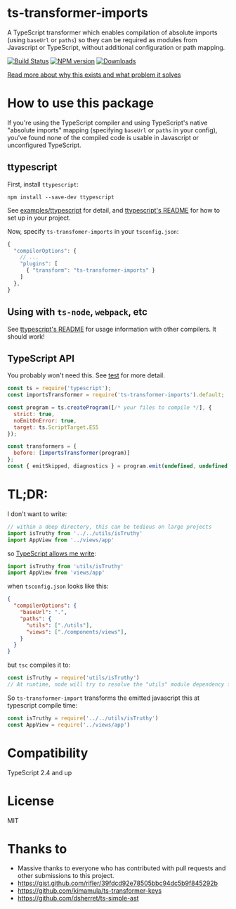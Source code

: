 # ts-transformer-imports

A TypeScript transformer which enables compilation of absolute imports (using `baseUrl` or `paths`) so they can be required as modules from Javascript or TypeScript, without additional configuration or path mapping.

[![Build Status][travis-image]][travis-url]
[![NPM version][npm-image]][npm-url]
[![Downloads](https://img.shields.io/npm/dm/ts-transformer-imports.svg)](https://www.npmjs.com/package/ts-transformer-imports)

<!--
## Why this exists / related issues

* https://github.com/Microsoft/TypeScript/issues/5039
* https://github.com/Microsoft/TypeScript/issues/15479
* https://github.com/Microsoft/TypeScript/issues/16088
* https://github.com/Microsoft/TypeScript/issues/10866
* https://github.com/Microsoft/TypeScript/issues/24599
* https://stackoverflow.com/questions/50019789/how-to-compile-typescript-modules-with-baseurl-paths-settings-in-tsconfig
-->

[Read more about why this exists and what problem it solves](https://medium.com/@grrowl/fixing-absolute-imports-in-typescript-797f405176eb)

# How to use this package

If you're using the TypeScript compiler and using TypeScript's native "absolute imports" mapping (specifying `baseUrl` or `paths` in your config), you've found none of the compiled code is usable in Javascript or unconfigured TypeScript.

## ttypescript

First, install `ttypescript`:

```
npm install --save-dev ttypescript
```

See [examples/ttypescript](examples/ttypescript) for detail, and [ttypescript's README](https://github.com/cevek/ttypescript/blob/master/README.md) for how to set up in your project.

Now, specify `ts-transfomer-imports` in your `tsconfig.json`:

```js
{
  "compilerOptions": {
    // ...
    "plugins": [
      { "transform": "ts-transformer-imports" }
    ]
  },
}
```

## Using with `ts-node`, `webpack`, etc

See [ttypescript's README](https://github.com/cevek/ttypescript/blob/master/README.md) for usage information with other compilers. It should work!

## TypeScript API

You probably won't need this. See [test](test) for more detail.

```js
const ts = require('typescript');
const importsTransformer = require('ts-transformer-imports').default;

const program = ts.createProgram([/* your files to compile */], {
  strict: true,
  noEmitOnError: true,
  target: ts.ScriptTarget.ES5
});

const transformers = {
  before: [importsTransformer(program)]
};
const { emitSkipped, diagnostics } = program.emit(undefined, undefined, undefined, false, transformers);
```

# TL;DR:

I don't want to write:

```js
// within a deep directory, this can be tedious on large projects
import isTruthy from '../../utils/isTruthy'
import AppView from '../views/app'
```

so [TypeScript allows me write](https://www.typescriptlang.org/docs/handbook/module-resolution.html#path-mapping):

```js
import isTruthy from 'utils/isTruthy'
import AppView from 'views/app'
```

when `tsconfig.json` looks like this:

```json
{
  "compilerOptions": {
    "baseUrl": ".",
    "paths": {
      "utils": ["./utils"],
      "views": ["./components/views"],
    }
  }
}
```


but `tsc` compiles it to:

```js
const isTruthy = require('utils/isTruthy')
// At runtime, node will try to resolve the "utils" module dependency from within node_modules and fail
```

So `ts-transformer-import` transforms the emitted javascript this at typescript compile time:

```js
const isTruthy = require('../../utils/isTruthy')
const AppView = require('../views/app')
```

# Compatibility

TypeScript 2.4 and up

# License

MIT

[travis-image]:https://travis-ci.org/grrowl/ts-transformer-imports.svg?branch=master
[travis-url]:https://travis-ci.org/grrowl/ts-transformer-imports
[npm-image]:https://img.shields.io/npm/v/ts-transformer-imports.svg?style=flat
[npm-url]:https://npmjs.org/package/ts-transformer-imports

# Thanks to

* Massive thanks to everyone who has contributed with pull requests and other submissions to this project.
* https://gist.github.com/rifler/39fdcd92e78505bbc94dc5b9f845292b
* https://github.com/kimamula/ts-transformer-keys
* https://github.com/dsherret/ts-simple-ast
